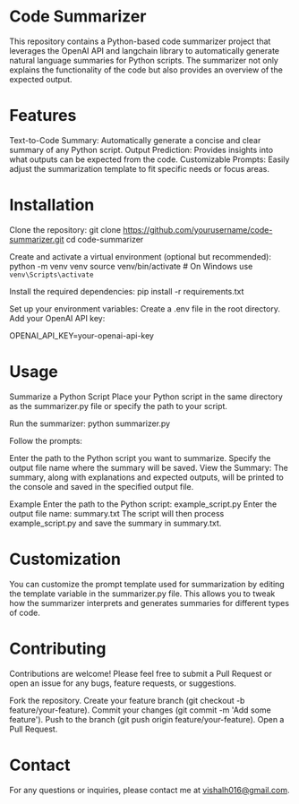 # Code Summarizer
This repository contains a Python-based code summarizer project that leverages the OpenAI API and langchain library to automatically generate natural language summaries for Python scripts. The summarizer not only explains the functionality of the code but also provides an overview of the expected output.

# Features
Text-to-Code Summary: Automatically generate a concise and clear summary of any Python script.
Output Prediction: Provides insights into what outputs can be expected from the code.
Customizable Prompts: Easily adjust the summarization template to fit specific needs or focus areas.

# Installation
Clone the repository:
  git clone https://github.com/yourusername/code-summarizer.git
  cd code-summarizer

Create and activate a virtual environment (optional but recommended):
  python -m venv venv
  source venv/bin/activate  # On Windows use `venv\Scripts\activate`

Install the required dependencies:
  pip install -r requirements.txt

Set up your environment variables:
  Create a .env file in the root directory.
  Add your OpenAI API key:

  OPENAI_API_KEY=your-openai-api-key

# Usage
Summarize a Python Script
  Place your Python script in the same directory as the summarizer.py file or specify the path to your script.

Run the summarizer:
  python summarizer.py
  
Follow the prompts:

  Enter the path to the Python script you want to summarize.
  Specify the output file name where the summary will be saved.
View the Summary:
  The summary, along with explanations and expected outputs, will be printed to the console and saved in the specified output file.

Example
  Enter the path to the Python script: example_script.py
  Enter the output file name: summary.txt
The script will then process example_script.py and save the summary in summary.txt.

# Customization
You can customize the prompt template used for summarization by editing the template variable in the summarizer.py file. This allows you to tweak how the summarizer interprets and generates summaries for different types of code.

# Contributing
Contributions are welcome! Please feel free to submit a Pull Request or open an issue for any bugs, feature requests, or suggestions.

Fork the repository.
  Create your feature branch (git checkout -b feature/your-feature).
  Commit your changes (git commit -m 'Add some feature').
  Push to the branch (git push origin feature/your-feature).
  Open a Pull Request.

# Contact
For any questions or inquiries, please contact me at vishalh016@gmail.com.

